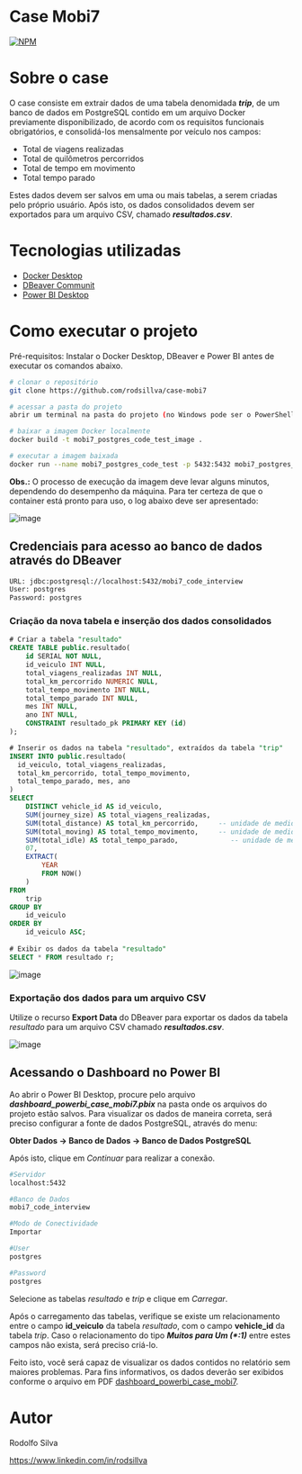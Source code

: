 # Case Mobi7
[![NPM](https://img.shields.io/npm/l/react)](https://github.com/rodsillva/case-mobi7/blob/main/LICENSE)

# Sobre o case

O case consiste em extrair dados de uma tabela denomidada **_trip_**, de um banco de dados em PostgreSQL contido em um arquivo Docker previamente disponibilizado, de acordo com os requisitos funcionais obrigatórios, e consolidá-los mensalmente por veículo nos campos:
- Total de viagens realizadas
- Total de quilômetros percorridos
- Total de tempo em movimento 
- Total tempo parado

Estes dados devem ser salvos em uma ou mais tabelas, a serem criadas pelo próprio usuário. Após isto, os dados consolidados devem ser exportados para um arquivo CSV, chamado **_resultados.csv_**.

# Tecnologias utilizadas
- [Docker Desktop](https://www.docker.com/products/docker-desktop/)
- [DBeaver Communit](https://dbeaver.io/download/)
- [Power BI Desktop](https://powerbi.microsoft.com/pt-br/desktop/)

# Como executar o projeto
Pré-requisitos: Instalar o Docker Desktop, DBeaver e Power BI antes de executar os comandos abaixo.

```bash
# clonar o repositório
git clone https://github.com/rodsillva/case-mobi7

# acessar a pasta do projeto
abrir um terminal na pasta do projeto (no Windows pode ser o PowerShell)

# baixar a imagem Docker localmente
docker build -t mobi7_postgres_code_test_image .

# executar a imagem baixada
docker run --name mobi7_postgres_code_test -p 5432:5432 mobi7_postgres_code_test_image
```
**Obs.:** O processo de execução da imagem deve levar alguns minutos, dependendo do desempenho da máquina. Para ter certeza de que o container está pronto para uso, o log abaixo deve ser apresentado:

![image](https://user-images.githubusercontent.com/62675395/185068746-a41fe990-af21-49e2-8102-15901597a769.png)

## Credenciais para acesso ao banco de dados através do DBeaver
```bash
URL: jdbc:postgresql://localhost:5432/mobi7_code_interview
User: postgres
Password: postgres
```
### Criação da nova tabela e inserção dos dados consolidados
```sql
# Criar a tabela "resultado"
CREATE TABLE public.resultado(
	id SERIAL NOT NULL,
	id_veiculo INT NULL,
	total_viagens_realizadas INT NULL,
	total_km_percorrido NUMERIC NULL,
	total_tempo_movimento INT NULL,
	total_tempo_parado INT NULL,
	mes INT NULL,
	ano INT NULL,
	CONSTRAINT resultado_pk PRIMARY KEY (id)
);

# Inserir os dados na tabela "resultado", extraídos da tabela "trip"
INSERT INTO public.resultado(
  id_veiculo, total_viagens_realizadas, 
  total_km_percorrido, total_tempo_movimento, 
  total_tempo_parado, mes, ano
) 
SELECT 
	DISTINCT vehicle_id AS id_veiculo, 
	SUM(journey_size) AS total_viagens_realizadas,  
	SUM(total_distance) AS total_km_percorrido,		-- unidade de medida em quilometros
	SUM(total_moving) AS total_tempo_movimento,		-- unidade de medida em segundos
	SUM(total_idle) AS total_tempo_parado, 			   -- unidade de medida em segundos
	07, 
	EXTRACT(
		YEAR 
		FROM NOW()
	)
FROM 
	trip
GROUP BY 
	id_veiculo 
ORDER BY 
	id_veiculo ASC;
 
# Exibir os dados da tabela "resultado"
SELECT * FROM resultado r;
```
![image](https://user-images.githubusercontent.com/62675395/185073624-164b6811-fec7-430a-97a5-b5ef7731c2c1.png)

### Exportação dos dados para um arquivo CSV
Utilize o recurso **Export Data** do DBeaver para exportar os dados da tabela *resultado* para um arquivo CSV chamado **_resultados.csv_**.

![image](https://user-images.githubusercontent.com/62675395/185074139-559ab86d-555e-4dbb-8431-2b29548795df.png)

## Acessando o Dashboard no Power BI
Ao abrir o Power BI Desktop, procure pelo arquivo **_dashboard_powerbi_case_mobi7.pbix_** na pasta onde os arquivos do projeto estão salvos.
Para visualizar os dados de maneira correta, será preciso configurar a fonte de dados PostgreSQL, através do menu:

**Obter Dados -> Banco de Dados -> Banco de Dados PostgreSQL**

Após isto, clique em *Continuar* para realizar a conexão.

```bash
#Servidor
localhost:5432

#Banco de Dados
mobi7_code_interview

#Modo de Conectividade
Importar

#User
postgres

#Password
postgres
```
Selecione as tabelas *resultado* e *trip* e clique em *Carregar*.

Após o carregamento das tabelas, verifique se existe um relacionamento entre o campo **id_veiculo** da tabela *resultado*, com o campo **vehicle_id** da tabela *trip*. Caso o relacionamento do tipo **_Muitos para Um (*:1)_** entre estes campos não exista, será preciso criá-lo.

Feito isto, você será capaz de visualizar os dados contidos no relatório sem maiores problemas. Para fins informativos, os dados deverão ser exibidos conforme o arquivo em PDF [dashboard_powerbi_case_mobi7](https://github.com/rodsillva/case-mobi7/blob/main/dashboard_powerbi_case_mobi7.pdf).

# Autor
Rodolfo Silva

https://www.linkedin.com/in/rodsillva
